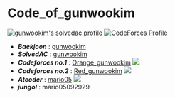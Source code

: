 # Code_of_gunwookim

[![gunwookim's solvedac profile](http://mazassumnida.wtf/api/v2/generate_badge?boj=gunwookim)](https://solved.ac/profile/gunwookim) [![CodeForces Profile](http://cf.leed.at?id=Red_gunwookim)](https://codeforces.com/profile/Red_gunwookim)

* __*Baekjoon*__ : [gunwookim](http://icpc.me/gunwookim)
* __*SolvedAC*__ : [gunwookim](https://solved.ac/profile/gunwookim)
* __*Codeforces no.1*__ : [Orange_gunwookim](https://codeforces.com/profile/Orange_gunwookim) [![](https://run.kaist.ac.kr/badges/codeforces/Orange_gunwookim.svg)](https://codeforces.com/profile/Orange_gunwookim)
* __*Codeforces no.2*__ : [Red_gunwookim](https://codeforces.com/profile/Red_gunwookim) [![](https://run.kaist.ac.kr/badges/codeforces/Red_gunwookim.svg)](https://codeforces.com/profile/Red_gunwookim)
* __*Atcoder*__ : [mario05](https://atcoder.jp/users/mario05) [![](https://run.kaist.ac.kr/badges/atcoder/mario05.svg)](https://atcoder.jp/users/mario5)
* __*jungol*__ : mario05092929


